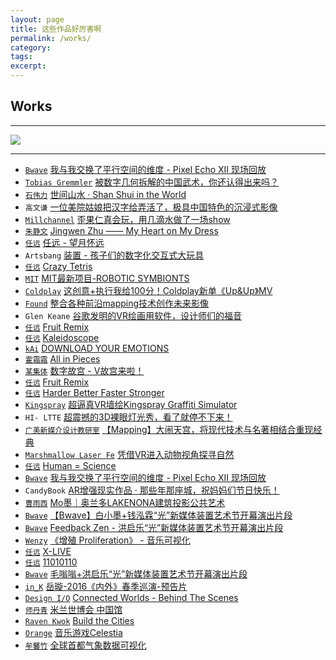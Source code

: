 ```yaml
---
layout: page
title: 这些作品好厉害啊
permalink: /works/
category:
tags:
excerpt:
---
```


## Works

---

[![](http://yuanren.cc/wp-content/uploads/2016/04/11010110_Cover.png)](http://yuanren.cc/11010110/)

---

* [`Bwave`](http://bwave.org) [我与我交换了平行空间的维度 - Pixel Echo XII 现场回放](http://mp.weixin.qq.com/s?__biz=MzA4MjMwMTA5Ng==&mid=2650985256&idx=1&sn=931114e561e165a8d5688e13342f5234&scene=0#wechat_redirect)
* [`Tobias Gremmler`](https://vimeo.com/tobiasgremmler) [被数字几何拆解的中国武术，你还认得出来吗？](http://mp.weixin.qq.com/s?__biz=MzA3NDY1NDcyMw==&mid=2651478416&idx=2&sn=816f2d3d50258f2c0a05d04b6a312747&scene=0#wechat_redirect)
* [`石伟力`](http://shi-weili.com/) [世间山水 · Shan Shui in the World](http://shi-weili.com/shan-shui-in-the-world-chinese/)
* `高文谦` [一位美院姑娘把汉字给弄活了，极具中国特色的沉浸式影像](http://mp.weixin.qq.com/s?__biz=MzA3NDY1NDcyMw==&mid=2651478416&idx=1&sn=ec0c7e8bfeba8bbb6479ddc0bdc93050&scene=0#wechat_redirect)
* [`Millchannel`](http://www.themill.com/) [歪果仁真会玩，用几滴水做了一场show](http://mp.weixin.qq.com/s?__biz=MzA3NDY1NDcyMw==&mid=2651478398&idx=1&sn=701a683a0c428b63361c10a925e3546f&scene=2&srcid=0523w8s8jLvTqo2F53rQ3kqe&from=timeline&isappinstalled=0#wechat_redirect)
* [`朱静文`](http://www.jingwen-zhu.com/) [Jingwen Zhu —— My Heart on My Dress](https://vimeo.com/166727404)
* [`任远`](http://yuanren.cc) [任远 - 望月怀远](http://mp.weixin.qq.com/s?__biz=MzA4NTc5MDU5OQ==&mid=225108443&idx=2&sn=c4fc22b5c8b2deeebb3db812ae32cbda&scene=19#wechat_redirect)
* `Artsbang` [装置 - 孩子们的数字化交互式大玩具](http://mp.weixin.qq.com/s?__biz=MzA5OTM4NTkwNg==&mid=2651145652&idx=1&sn=882d9942892b1bdfad16adb06df2af4f&scene=1&srcid=0511gnst1Jve3ISz8TKGRQxX&from=groupmessage&isappinstalled=0#wechat_redirect)
* [`任远`](http://yuanren.cc) [Crazy Tetris](http://yuanren.cc/crazy-tetris/)
* [`MIT`](http://www.mit.edu/) [MIT最新项目-ROBOTIC SYMBIONTS](http://mp.weixin.qq.com/s?__biz=MzA4NTc5MDU5OQ==&mid=2665092910&idx=1&sn=1ea11499710c83e49ec99ab143efdcb0&scene=2&srcid=0518YkJFaZaHkrC0Wak8wvP4&from=timeline&isappinstalled=0#wechat_redirect)
* [`Coldplay`](http://coldplay.com/) [这创意+执行我给100分！Coldplay新单《Up&Up》MV](http://mp.weixin.qq.com/s?__biz=MjM5MjEyOTIyMA==&mid=2651445418&idx=1&sn=bc527e3da0096493224ac0520ba89ddc&scene=2&srcid=0519mVKPT3dDu1LW8gdy39lE&from=timeline&isappinstalled=0#wechat_redirect)
* [`Found`](http://www.found-studio.com/) [整合各种前沿mapping技术创作未来影像](http://mp.weixin.qq.com/s?__biz=MzA3NDY1NDcyMw==&mid=2651478372&idx=1&sn=f15e738757cebee01f025bfdba5b14a3&scene=2&srcid=0519PtaiU7LLKpir8fqRMYaB&from=timeline&isappinstalled=0#wechat_redirect)
* `Glen Keane` [谷歌发明的VR绘画用软件，设计师们的福音](http://mp.weixin.qq.com/s?__biz=MzA3NDY1NDcyMw==&mid=2651478153&idx=1&sn=d644747b55eb86a4e45c98e87ce4d861&scene=0#wechat_redirect)
* [`任远`](http://yuanren.cc) [Fruit Remix](http://yuanren.cc/fruit-remix/)
* [`任远`](http://yuanren.cc) [Kaleidoscope](http://yuanren.cc/kaleidoscope/)
* [`kAi`](http://www.dkaib.com/) [DOWNLOAD YOUR EMOTIONS](http://v.youku.com/v_show/id_XMTU2Njk4OTEzMg==.html?x)
* [`霍霜霜`](http://shuangshuanghuo.net/) [All in Pieces](https://vimeo.com/127665422)
* [`某集体`](http://www.moujiti.com/) [数字故宫 - V故宫来啦！](http://mp.weixin.qq.com/s?__biz=MjM5MTc0MDU2NA==&mid=2651288651&idx=1&sn=d2b12db2b1868b090f38d7e2bcc688c6&scene=2&srcid=0429QuKCQNxcdKy4Rjo86HaD&from=timeline&isappinstalled=0#wechat_redirect)
* [`任远`](http://yuanren.cc) [Fruit Remix](http://yuanren.cc/fruit-remix/)
* [`任远`](http://yuanren.cc) [Harder Better Faster Stronger](http://yuanren.cc/harder-better-faster-stronger/)
* [`Kingspray`](http://graffitisimulator.com/) [超逼真VR墙绘Kingspray Graffiti Simulator](http://mp.weixin.qq.com/s?__biz=MzA4NTc5MDU5OQ==&mid=2665092793&idx=1&sn=e6bc76043f694806add680ab46823665&scene=0#wechat_redirect)
* `HI- LTTE` [超震撼的3D裸眼灯光秀，看了就停不下来！](http://mp.weixin.qq.com/s?__biz=MzA5NzQwNDE0MA==&mid=2650266993&idx=1&sn=aff68b203c70b2fa53b7b6eb56052695&scene=0#wechat_redirect)
* [`广美新媒介设计教研室`](http://weibo.com/newmedia001?is_all=1) [【Mapping】大闹天宫，将现代技术与名著相结合重现经典](http://mp.weixin.qq.com/s?__biz=MzA3NDY1NDcyMw==&mid=2651478229&idx=2&sn=76e146e60369d534078a5f2923eae15a&scene=2&srcid=0511MWNJLE9s1UR5bTv5zclG&from=timeline&isappinstalled=0#wechat_redirect)
* [`Marshmallow Laser Fe`](http://marshmallowlaserfeast.com/) [凭借VR进入动物视角探寻自然](http://mp.weixin.qq.com/s?__biz=MzA4NTc5MDU5OQ==&mid=2665092463&idx=1&sn=1e3811a462550ef0839d9ac907a7a7da&scene=0#wechat_redirect)
* [`任远`](http://yuanren.cc) [Human = Science](http://yuanren.cc/human-science/)
* [`Bwave`](http://bwave.org) [我与我交换了平行空间的维度 - Pixel Echo XII 现场回放](http://mp.weixin.qq.com/s?__biz=MzA4MjMwMTA5Ng==&mid=2650985256&idx=1&sn=931114e561e165a8d5688e13342f5234&scene=1&srcid=05099N3u4aJFOtCvju6L0XiY&from=groupmessage&isappinstalled=0#wechat_redirect)
* `CandyBook` [AR增强现实作品 · 那些年那座城，祝妈妈们节日快乐！](http://mp.weixin.qq.com/s?__biz=MzA3NDY1NDcyMw==&mid=2651478195&idx=1&sn=706f36484e2ac40f63bac761224221f1&scene=0#wechat_redirect)
* [`曹雨西`](http://www.caoyuxi.org/) [Mo墨｜奥兰多LAKENONA建筑投影公共艺术](http://mp.weixin.qq.com/s?__biz=MzAxNjc4NzQxMQ==&mid=402661612&idx=1&sn=4b11c5b2a7d9db190075df3c34667b1e&scene=2&srcid=0408wa955JLGeskomVTfpvbm&from=timeline&isappinstalled=0#wechat_redirect)
* [`Bwave`](http://bwave.org) [【Bwave】白小墨+钱泓霖“光”新媒体装置艺术节开幕演出片段](http://mp.weixin.qq.com/s?__biz=MzA4MjMwMTA5Ng==&mid=2650985252&idx=1&sn=1e1790f4204a0d8376a16a740499a002&scene=0#wechat_redirect)
* [`Bwave`](http://bwave.org) [Feedback Zen - 洪启乐“光”新媒体装置艺术节开幕演出片段](http://mp.weixin.qq.com/s?__biz=MzA4MjMwMTA5Ng==&mid=2650985200&idx=1&sn=fb73076e7f94786191d92479c85b6f7d&scene=0#wechat_redirect)
* [`Wenzy`](http://wenzy.zcool.com.cn) [《增殖 Proliferation》 - 音乐可视化](http://mp.weixin.qq.com/s?__biz=MzA5OTgyMDk3Mg==&mid=402287256&idx=1&sn=49f34ad9bec59b5d456fa6e8ee5b5cf4&scene=4#wechat_redirect)
* [`任远`](http://yuanren.cc) [X-LIVE](http://yuanren.cc/x-live/)
* [`任远`](http://yuanren.cc) [11010110](http://yuanren.cc/11010110/)
* [`Bwave`](http://bwave.org) [毛嗡嗡+洪启乐“光”新媒体装置艺术节开幕演出片段](http://mp.weixin.qq.com/s?__biz=MzA4MjMwMTA5Ng==&mid=2650985231&idx=1&sn=9b9360f684444f36b36b288ad7b99948&scene=0#wechat_redirect)
* [`in_K`](http://vjink.com) [岳璇-2016《内外》春季巡演-预告片](http://m.v.qq.com/play/play.html?coverid=&vid=c0186gnd9go&from=timeline&isappinstalled=1)
* [`Design I/O`](http://design-io.com/) [Connected Worlds - Behind The Scenes](https://vimeo.com/131665883)
* [`师丹青`](http://www.shidanqing.com/) [米兰世博会 中国馆](http://v.qq.com/boke/page/l/0/z/l0154nzf24z.html)
* [`Raven Kwok`](http://ravenkwok.com/) [Build the Cities](http://www.tudou.com/programs/view/xHAx0LBKaF0/)
* [`Orange`](http://orange.imlab.cc/) [音乐游戏Celestia](http://v.youku.com/v_show/id_XNTUyMzU1MjAw.html?from=y1.9-3.1)
* [`牟馨竹`](http://laomouer.lofter.com/) [全球首都气象数据可视化](http://v.youku.com/v_show/id_XOTY0OTM0NDIw.html?from=y1.7-1.2)
